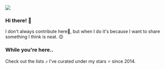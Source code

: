 ![](https://i.imgur.com/747bAkq.png)

### Hi there! 👋 
I don't always contribute here🔭, but when I do it's because I want to share something I think is neat. :blush: 

### While you're here..
Check out the lists :arrow_heading_up: I've curated under my stars :star: since 2014. 

<!--
**evansekeful/evansekeful** is a ✨ _special_ ✨ repository because its `README.md` (this file) appears on your GitHub profile.

Here are some ideas to get you started:

- 🔭 I’m currently working on ...
- 🌱 I’m currently learning ...
- 👯 I’m looking to collaborate on ...
- 🤔 I’m looking for help with ...
- 💬 Ask me about ...
- 📫 How to reach me: ...
- 😄 Pronouns: ...
- ⚡ Fun fact: ...
-->
